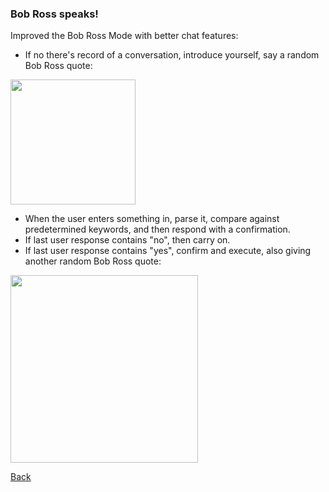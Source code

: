 ### Bob Ross speaks!

Improved the Bob Ross Mode with better chat features:

 - If no there's record of a conversation, introduce yourself, say a random Bob Ross quote:
 
 <img src="" height="200">
 
 - When the user enters something in, parse it, compare against predetermined keywords, and then respond with a confirmation.
 - If last user response contains "no", then carry on.
 - If last user response contains "yes", confirm and execute, also giving another random Bob Ross quote:
  
 <img src="" height="300">
 
[Back](15.md)
